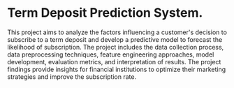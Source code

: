 # Term Deposit Prediction System.
This project aims to analyze the factors influencing a customer's decision to subscribe to a term deposit and develop a predictive model to forecast the likelihood of subscription.
The project includes the data collection process, data preprocessing techniques, feature engineering approaches, model development, evaluation metrics, and interpretation of results.
The project findings provide insights for financial institutions to optimize their marketing strategies and improve the subscription rate.
